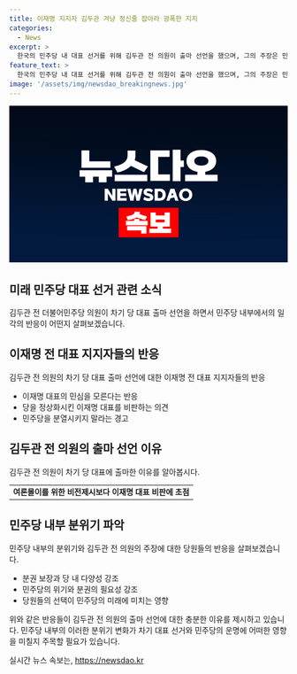 ```yaml
---
title: 이재명 지지자 김두관 겨냥 정신줄 잡아라 광폭한 지지
categories:
  - News
excerpt: >
  한국의 민주당 내 대표 선거를 위해 김두관 전 의원이 출마 선언을 했으며, 그의 주장은 민주당의 붕괴를 막겠다는 의지와 이전 대표를 비판하는 내용을 포함했다. 그러나 이에 대한 반응은 이 전 대표 지지자들 사이에서 날 세워 맹비난을 받고 있다. 이 전 대통령과의 만남에서 응원을 받았지만, 온라인 커뮤니티에서는 그의 정치감각과 이전 대표에 대한 비난이 여럿 올라오고 있다. 당원들의 선택에 따라 민주당이 대한민국을 위기에서 구하거나 회복 불가의 타격을 받을 수 있는 길목에 서있음을 강조하며, 민주당 내 경쟁이 역동성을 살리고 국민에게 희망을 줄 수 있다고 주장하고 있다.
feature_text: >
  한국의 민주당 내 대표 선거를 위해 김두관 전 의원이 출마 선언을 했으며, 그의 주장은 민주당의 붕괴를 막겠다는 의지와 이전 대표를 비판하는 내용을 포함했다. 그러나 이에 대한 반응은 이 전 대표 지지자들 사이에서 날 세워 맹비난을 받고 있다. 이 전 대통령과의 만남에서 응원을 받았지만, 온라인 커뮤니티에서는 그의 정치감각과 이전 대표에 대한 비난이 여럿 올라오고 있다. 당원들의 선택에 따라 민주당이 대한민국을 위기에서 구하거나 회복 불가의 타격을 받을 수 있는 길목에 서있음을 강조하며, 민주당 내 경쟁이 역동성을 살리고 국민에게 희망을 줄 수 있다고 주장하고 있다.
image: '/assets/img/newsdao_breakingnews.jpg'
---
```


<p><img src="/assets/img/newsdao_breakingnews.jpg" alt="implanttips 속보" /></p>

<h2 data-ke-size="size26">미래 민주당 대표 선거 관련 소식</h2>

<p data-ke-size="size16">김두관 전 더불어민주당 의원이 차기 당 대표 출마 선언을 하면서 민주당 내부에서의 일각의 반응이 어떤지 살펴보겠습니다.</p>

<h2 data-ke-size="size24">이재명 전 대표 지지자들의 반응</h2>

<p data-ke-size="size16">김두관 전 의원의 차기 당 대표 출마 선언에 대한 이재명 전 대표 지지자들의 반응</p>

<ul>
    <li>이재명 대표의 민심을 모른다는 반응</li>
    <li>당을 정상화시킨 이재명 대표를 비판하는 의견</li>
    <li>민주당을 분열시키지 말라는 경고</li>
</ul>

<h2 data-ke-size="size24">김두관 전 의원의 출마 선언 이유</h2>

<p data-ke-size="size16">김두관 전 의원이 차기 당 대표에 출마한 이유를 알아봅시다.</p>

<table>
    <tr>
        <td style="text-align: center; height: 17px;"><b>여론몰이를 위한 비전제시보다 이재명 대표 비판에 초점</b></td>
    </tr>
</table>

<h2 data-ke-size="size24">민주당 내부 분위기 파악</h2>

<p data-ke-size="size16">민주당 내부의 분위기와 김두관 전 의원의 주장에 대한 당원들의 반응을 살펴보겠습니다.</p>

<ul>
    <li>분권 보장과 당 내 다양성 강조</li>
    <li>민주당의 위기와 분권의 필요성 강조</li>
    <li>당원들의 선택이 민주당의 미래에 미치는 영향</li>
</ul>

<p data-ke-size="size16">위와 같은 반응들이 김두관 전 의원의 출마 선언에 대한 충분한 이유를 제시하고 있습니다. 민주당 내부의 이러한 분위기 변화가 차기 대표 선거와 민주당의 운명에 어떠한 영향을 미칠지 주목할 필요가 있습니다.</p>
실시간 뉴스 속보는, <a href="https://newsdao.kr" rel="dofollow">https://newsdao.kr</a>


